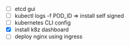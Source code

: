 - [ ] etcd gui
- [ ] kubectl logs -f POD_ID => install self signed
- [ ] kubernetes CLI config
- [x] install k8z dashboard
- [ ] deploy nginx using ingress
